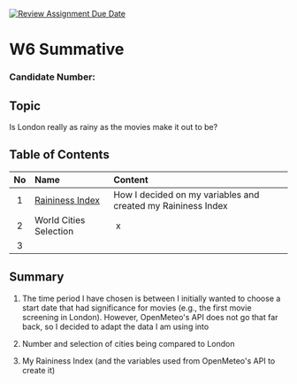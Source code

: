 [![Review Assignment Due Date](https://classroom.github.com/assets/deadline-readme-button-22041afd0340ce965d47ae6ef1cefeee28c7c493a6346c4f15d667ab976d596c.svg)](https://classroom.github.com/a/16Ytx_fz)

# W6 Summative
### Candidate Number:

## Topic

Is London really as rainy as the movies make it out to be?

## Table of Contents
| No | Name | Content |
| :--: | :--- | :--- |
| 1 | [Raininess Index](https://github.com/lse-ds105/ds105a-2024-w06-summative-deyavuz/blob/main/code/NB01-Raininess-Index.ipynb) | How I decided on my variables and created my Raininess Index |
| 2 | World Cities Selection | x |
| 3 | | |


## Summary

1) The time period I have chosen is between 
    I initially wanted to choose a start date that had significance for movies (e.g., the first movie screening in London). However, OpenMeteo's API does not go that far back, so I decided to adapt the data I am using into
2) Number and selection of cities being compared to London

3) My Raininess Index (and the variables used from OpenMeteo's API to create it)